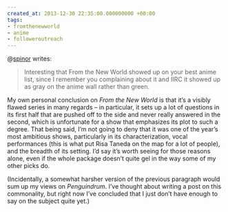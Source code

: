 ```yaml
---
created_at: 2013-12-30 22:35:00.000000000 +00:00
tags:
- fromthenewworld
- anime
- followeroutreach
---
```


@[spinor](http://spinor.tumblr.com/) writes:

> Interesting that From the New World showed up on your best anime list,
> since I remember you complaining about it and IIRC it showed up as
> gray on the anime wall rather than green.

My own personal conclusion on *From the New World* is that it’s a
visibly flawed series in many regards – in particular, it sets up a lot
of questions in its first half that are pushed off to the side and never
really answered in the second, which is unfortunate for a show that
emphasizes its plot to such a degree. That being said, I’m not going to
deny that it was one of the year’s most ambitious shows, particularly in
its characterization, vocal performances (this is what put Risa Taneda
on the map for a lot of people), and the breadth of its setting. I’d say
it’s worth seeing for those reasons alone, even if the whole package
doesn’t quite gel in the way some of my other picks do.

(Incidentally, a somewhat harsher version of the previous paragraph
would sum up my views on *Penguindrum*. I’ve thought about writing a
post on this commonality, but right now I’ve concluded that I just don’t
have enough to say on the subject quite yet.)
